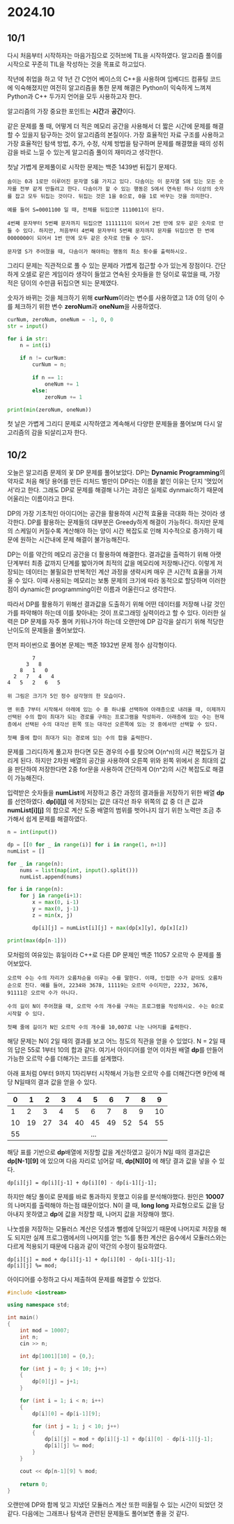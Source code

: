 # 2024.10

## 10/1
다시 처음부터 시작하자는 마음가짐으로 깃허브에 TIL을 시작하였다. 알고리즘 풀이를 시작으로 꾸준히 TIL을 작성하는 것을 목표로 하고있다.

작년에 취업을 하고 약 1년 간 C언어 베이스의 C++을 사용하며 임베디드 컴퓨팅 코드에 익숙해졌지만 여전히 알고리즘을 통한 문제 해결은 Python이 익숙하게 느껴져 Python과 C++ 두가지 언어을 모두 사용하고자 한다. 

알고리즘의 가장 중요한 포인트는 **시간**과 **공간**이다. 

같은 문제를 풀 때, 어떻게 더 적은 메모리 공간을 사용해서 더 짧은 시간에 문제를 해결할 수 있을지 탐구하는 것이 알고리즘의 본질이다. 가장 효율적인 자료 구조를 사용하고 가장 효율적인 탐색 방법, 추가, 수정, 삭제 방법을 탐구하며 문제를 해결했을 때의 성취감을 바로 느낄 수 있는게 알고리즘 풀이의 재미라고 생각한다.

첫날 가볍게 문제풀이로 시작한 문제는 백준 1439번 뒤집기 문제다.

    솜이는 0과 1로만 이루어진 문자열 S를 가지고 있다. 다솜이는 이 문자열 S에 있는 모든 숫자를 전부 같게 만들려고 한다. 다솜이가 할 수 있는 행동은 S에서 연속된 하나 이상의 숫자를 잡고 모두 뒤집는 것이다. 뒤집는 것은 1을 0으로, 0을 1로 바꾸는 것을 의미한다.  

    예를 들어 S=0001100 일 때, 전체를 뒤집으면 1110011이 된다.

    4번째 문자부터 5번째 문자까지 뒤집으면 1111111이 되어서 2번 만에 모두 같은 숫자로 만들 수 있다. 하지만, 처음부터 4번째 문자부터 5번째 문자까지 문자를 뒤집으면 한 번에 0000000이 되어서 1번 만에 모두 같은 숫자로 만들 수 있다.  

    문자열 S가 주어졌을 때, 다솜이가 해야하는 행동의 최소 횟수를 출력하시오.


그리디 문제는 직관적으로 풀 수 있는 문제라 가볍게 접근할 수가 있는게 장점이다. 간단하게 오셀로 같은 게임이라 생각이 들었고 연속된 숫자들을 한 덩이로 묶었을 때, 가장 적은 덩이의 수만큼 뒤집으면 되는 문제였다.

숫자가 바뀌는 것을 체크하기 위해 **curNum**이라는 변수를 사용하였고 1과 0의 덩이 수를 체크하기 위한 변수 **zeroNum**과 **oneNum**을 사용하였다.

``` python
curNum, zeroNum, oneNum = -1, 0, 0
str = input()

for i in str:
    n = int(i)
    
    if n != curNum:
        curNum = n;
        
        if n == 1:
            oneNum += 1
        else:
            zeroNum += 1

print(min(zeroNum, oneNum))
```

첫 날은 가볍게 그리디 문제로 시작하였고 계속해서 다양한 문제들을 풀어보며 다시 알고리즘의 감을 되살리고자 한다.

## 10/2
오늘은 알고리즘 문제의 꽃 DP 문제를 풀어보았다. DP는 **Dynamic Programming**의 약자로 처음 해당 용어를 만든 리처드 벨만이 DP라는 이름을 붙인 이유는 단지 '멋있어서'라고 한다. 그래도 DP로 문제를 해결해 나가는 과정은 실제로 dynmaic하기 때문에 어울리는 이름이라고 한다.

DP의 가장 기초적인 아이디어는 공간을 활용하여 시간적 효율을 극대화 하는 것이라 생각한다. DP를 활용하는 문제들의 대부분은 Greedy하게 해결이 가능하다. 하지만 문제의 스케일이 커질수록 계산해야 하는 양이 시간 복잡도로 인해 지수적으로 증가하기 때문에 원하는 시간내에 문제 해결이 불가능해진다.

DP는 이를 약간의 메모리 공간을 더 활용하여 해결한다. 결과값을 출력하기 위해 아랫 단계부터 최종 값까지 단계를 밟아가며 최적의 값을 메모리에 저장해나간다. 이렇게 저장되는 데이터는 불필요한 반복적인 계산 과정을 생략시켜 매우 큰 시간적 효율을 가져올 수 있다. 이때 사용되는 메모리는 보통 문제의 크기에 따라 동적으로 할당하며 이러한 점이 dynamic한 programming이란 이름과 어울린다고 생각한다.

따라서 DP를 활용하기 위해선 결과값을 도출하기 위해 어떤 데이터를 저장해 나갈 것인가를 파악해야 하는데 이를 찾아내는 것이 프로그래밍 실력이라고 할 수 있다. 이러한 실력은 DP 문제를 자주 풀며 키워나가야 하는데 오랜만에 DP 감각을 살리기 위해 적당한 난이도의 문제들을 풀어보았다.

먼저 파이썬으로 풀어본 문제는 백준 1932번 문제 정수 삼각형이다.

            7
          3   8
        8   1   0
      2   7   4   4
    4   5   2   6   5
    
    위 그림은 크기가 5인 정수 삼각형의 한 모습이다.

    맨 위층 7부터 시작해서 아래에 있는 수 중 하나를 선택하여 아래층으로 내려올 때, 이제까지 선택된 수의 합이 최대가 되는 경로를 구하는 프로그램을 작성하라. 아래층에 있는 수는 현재 층에서 선택된 수의 대각선 왼쪽 또는 대각선 오른쪽에 있는 것 중에서만 선택할 수 있다.

    첫째 줄에 합이 최대가 되는 경로에 있는 수의 합을 출력한다.

문제를 그리디하게 풀고자 한다면 모든 경우의 수를 찾으며 O(n^n)의 시간 복잡도가 걸리게 된다. 하지만 2차원 배열의 공간을 사용하여 오른쪽 위와 왼쪽 위에서 온 최대의 값을 판단하여 저장한다면 2중 for문을 사용하여 간단하게 O(n^2)의 시간 복잡도로 해결이 가능해진다.

입력받은 숫자들을 **numList**에 저장하고 중간 과정의 결과들을 저장하기 위한 배열 **dp**를 선언하였다. **dp[i][j]** 에 저장되는 값은 대각선 좌우 위쪽의 값 중 더 큰 값과 **numList[i][j]** 의 합으로 계산 도중 배열의 범위를 벗어나지 않기 위한 노력만 조금 추가해서 쉽게 문제를 해결하였다.
``` python
n = int(input())

dp = [[0 for _ in range(i)] for i in range(1, n+1)]
numList = []

for _ in range(n):
    nums = list(map(int, input().split()))
    numList.append(nums)

for i in range(n):
    for j in range(i+1):
        x = max(0, i-1)
        y = max(0, j-1)
        z = min(x, j)

        dp[i][j] = numList[i][j] + max(dp[x][y], dp[x][z])

print(max(dp[n-1]))
``` 
모처럼의 여유있는 휴일이라 C++로 다른 DP 문제인 백준 11057 오르막 수 문제를 풀어보았다.

    오르막 수는 수의 자리가 오름차순을 이루는 수를 말한다. 이때, 인접한 수가 같아도 오름차순으로 친다. 예를 들어, 2234와 3678, 11119는 오르막 수이지만, 2232, 3676, 91111은 오르막 수가 아니다.

    수의 길이 N이 주어졌을 때, 오르막 수의 개수를 구하는 프로그램을 작성하시오. 수는 0으로 시작할 수 있다.

    첫째 줄에 길이가 N인 오르막 수의 개수를 10,007로 나눈 나머지를 출력한다.

해당 문제는 N이 2일 때의 결과를 보고 어느 정도의 직관을 얻을 수 있었다. N = 2일 때의 답은 55로 1부터 10의 합과 같다. 여기서 아이디어를 얻어 이차원 배열 **dp**를 만들어 가능한 오르막 수를 더해가는 코드를 설계했다.

아래 표처럼 0부터 9까지 1자리부터 시작해서 가능한 오르막 수를 더해간다면 9칸에 해당 N일때의 결과 값을 얻을 수 있다.

0|1|2|3|4|5|6|7|8|9
---|---|---|---|---|---|---|---|---|---|
1|2|3|4|5|6|7|8|9|10
10|19|27|34|40|45|49|52|54|55
55|||||...||||

해당 표를 기반으로 **dp**배열에 저장할 값을 계산하였고 길이가 N일 때의 결과값은 **dp[N-1][9]** 에 있으며 다음 자리로 넘어갈 때, **dp[N][0]** 에 해당 결과 값을 넣을 수 있다.

    dp[i][j] = dp[i][j-1] + dp[i][0] - dp[i-1][j-1];

하지만 해당 풀이로 문제를 바로 통과하지 못했고 이유를 분석해야했다. 원인은 **10007**의 나머지를 출력해야 하는점 떄문이었다.  N이 클 때, **long long** 자료형으로도 값을 담아내지 못하였고 **dp**에 값을 저장할 때, 나머지 값을 저장해야 했다. 

나눗셈을 저장하는 모듈러스 계산은 덧셈과 뺄셈에 닫혀있기 때문에 나머지로 저장을 해도 되지만 실제 프로그램에서의 나머지를 얻는 %를 통한 계산은 음수에서 모듈러스와는 다르게 적용되기 때문에 다음과 같이 약간의 수정이 필요하였다.

    dp[i][j] = mod + dp[i][j-1] + dp[i][0] - dp[i-1][j-1];
    dp[i][j] %= mod;

아이디어를 수정하고 다시 제출하여 문제를 해결할 수 있었다.
``` c++
#include <iostream>

using namespace std;

int main()
{
    int mod = 10007;
    int n;
    cin >> n;

    int dp[1001][10] = {0,};

    for (int j = 0; j < 10; j++)
    {
        dp[0][j] = j+1;
    }

    for (int i = 1; i < n; i++)
    {
        dp[i][0] = dp[i-1][9];

        for (int j = 1; j < 10; j++)
        {
            dp[i][j] = mod + dp[i][j-1] + dp[i][0] - dp[i-1][j-1];
            dp[i][j] %= mod;
        }
    }

    cout << dp[n-1][9] % mod;
    
    return 0;
}
```
오랜만에 DP와 함께 잊고 지냈던 모듈러스 계산 또한 떠올릴 수 있는 시간이 되었던 것 같다. 다음에는 그래프나 탐색과 관련된 문제들도 풀어보면 좋을 것 같다.